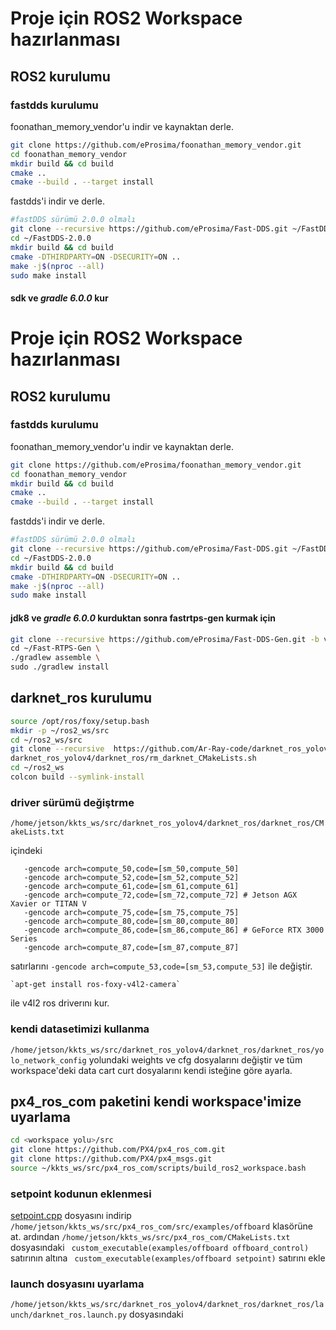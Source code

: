 # **Proje için ROS2 Workspace hazırlanması**
## ROS2 kurulumu
### fastdds kurulumu
foonathan_memory_vendor'u indir ve kaynaktan derle.
```bash
git clone https://github.com/eProsima/foonathan_memory_vendor.git
cd foonathan_memory_vendor
mkdir build && cd build
cmake ..
cmake --build . --target install
```
fastdds'i indir ve derle.
```bash
#fastDDS sürümü 2.0.0 olmalı                                                                                                  +++++++++
git clone --recursive https://github.com/eProsima/Fast-DDS.git ~/FastDDS-2.0.0
cd ~/FastDDS-2.0.0
mkdir build && cd build
cmake -DTHIRDPARTY=ON -DSECURITY=ON ..
make -j$(nproc --all)
sudo make install
```
#### sdk ve *gradle 6.0.0* kur
# **Proje için ROS2 Workspace hazırlanması**
## ROS2 kurulumu
### fastdds kurulumu
foonathan_memory_vendor'u indir ve kaynaktan derle.
```bash
git clone https://github.com/eProsima/foonathan_memory_vendor.git
cd foonathan_memory_vendor
mkdir build && cd build
cmake ..
cmake --build . --target install
```
fastdds'i indir ve derle.
```bash
#fastDDS sürümü 2.0.0 olmalı                                                                                                  +++++++++
git clone --recursive https://github.com/eProsima/Fast-DDS.git ~/FastDDS-2.0.0
cd ~/FastDDS-2.0.0
mkdir build && cd build
cmake -DTHIRDPARTY=ON -DSECURITY=ON ..
make -j$(nproc --all)
sudo make install
```
#### jdk8 ve *gradle 6.0.0* kurduktan sonra fastrtps-gen kurmak için
```bash
git clone --recursive https://github.com/eProsima/Fast-DDS-Gen.git -b v1.0.4 ~/Fast-RTPS-Gen \
cd ~/Fast-RTPS-Gen \
./gradlew assemble \
sudo ./gradlew install
```
## darknet_ros kurulumu
```bash
source /opt/ros/foxy/setup.bash
mkdir -p ~/ros2_ws/src
cd ~/ros2_ws/src
git clone --recursive  https://github.com/Ar-Ray-code/darknet_ros_yolov4.git
darknet_ros_yolov4/darknet_ros/rm_darknet_CMakeLists.sh
cd ~/ros2_ws
colcon build --symlink-install
```
### driver sürümü değiştrme
 `/home/jetson/kkts_ws/src/darknet_ros_yolov4/darknet_ros/darknet_ros/CMakeLists.txt` 
 
 içindeki 
 ```
    -gencode arch=compute_50,code=[sm_50,compute_50]
    -gencode arch=compute_52,code=[sm_52,compute_52]
    -gencode arch=compute_61,code=[sm_61,compute_61]
    -gencode arch=compute_72,code=[sm_72,compute_72] # Jetson AGX Xavier or TITAN V
    -gencode arch=compute_75,code=[sm_75,compute_75]
    -gencode arch=compute_80,code=[sm_80,compute_80]
    -gencode arch=compute_86,code=[sm_86,compute_86] # GeForce RTX 3000 Series
    -gencode arch=compute_87,code=[sm_87,compute_87]
```
satırlarını
   `-gencode arch=compute_53,code=[sm_53,compute_53]` ile değiştir.
   
    `apt-get install ros-foxy-v4l2-camera`
ile v4l2 ros driverını kur.

### kendi datasetimizi kullanma
`/home/jetson/kkts_ws/src/darknet_ros_yolov4/darknet_ros/darknet_ros/yolo_network_config` yolundaki weights ve cfg dosyalarını değiştir ve tüm workspace'deki data cart curt dosyalarını kendi isteğine göre ayarla.
## px4_ros_com paketini kendi workspace'imize uyarlama
```bash
cd <workspace yolu>/src
git clone https://github.com/PX4/px4_ros_com.git 
git clone https://github.com/PX4/px4_msgs.git
source ~/kkts_ws/src/px4_ros_com/scripts/build_ros2_workspace.bash
```
### setpoint kodunun eklenmesi
[setpoint.cpp](https://github.com/DALLI-KAKTUS/PAPALAGI/blob/main/Software/setpoint.cpp "setpoint kodu") dosyasını indirip `/home/jetson/kkts_ws/src/px4_ros_com/src/examples/offboard` klasörüne at. ardından `/home/jetson/kkts_ws/src/px4_ros_com/CMakeLists.txt` dosyasındaki ` custom_executable(examples/offboard offboard_control)`  satırının altına ` custom_executable(examples/offboard setpoint)`  satırını ekle
### launch dosyasını uyarlama
`/home/jetson/kkts_ws/src/darknet_ros_yolov4/darknet_ros/darknet_ros/launch/darknet_ros.launch.py` dosyasındaki
